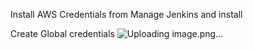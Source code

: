 Install AWS Credentials from Manage Jenkins and install



Create Global credentials
![Uploading image.png…]()
